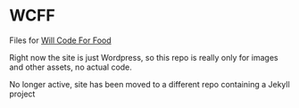 # WCFF
Files for <a href="http://willcodeforfood.io/">Will Code For Food</a>

Right now the site is just Wordpress, so this repo is really only for images and other assets, no actual code.

No longer active, site has been moved to a different repo containing a Jekyll project
